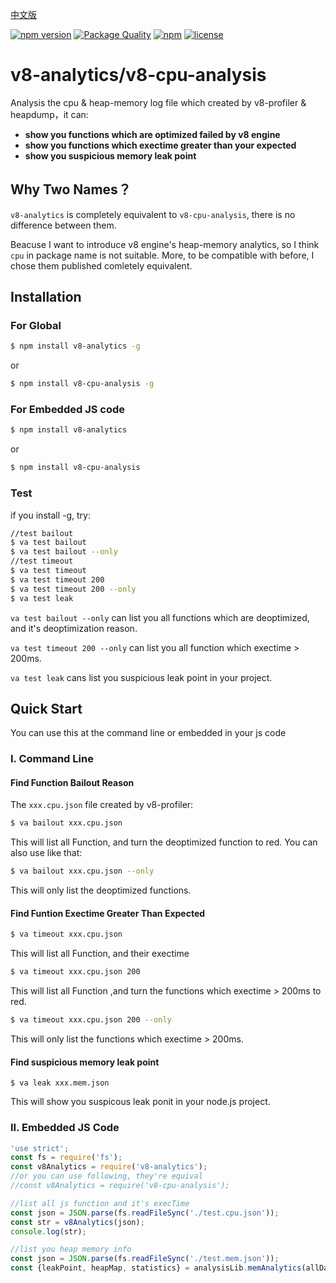 [中文版](https://github.com/hyj1991/v8-cpu-analysis/blob/master/README_ZH.md)

[![npm version](https://badge.fury.io/js/v8-cpu-analysis.svg)](https://badge.fury.io/js/v8-cpu-analysis)
[![Package Quality](http://npm.packagequality.com/shield/v8-cpu-analysis.svg)](http://packagequality.com/#?package=v8-cpu-analysis)
[![npm](https://img.shields.io/npm/dt/v8-cpu-analysis.svg)](https://www.npmjs.com/package/v8-cpu-analysis)
[![license](https://img.shields.io/github/license/mashape/apistatus.svg)](https://github.com/hyj1991/v8-cpu-analysis/LICENSE)

# v8-analytics/v8-cpu-analysis

Analysis the cpu & heap-memory log file which created by v8-profiler & heapdump，it can:

* **show you functions which are optimized failed by v8 engine**
* **show you functions which exectime greater than your expected**
* **show you suspicious memory leak point**

## Why Two Names？

```v8-analytics``` is completely equivalent to ```v8-cpu-analysis```, there is no difference between them.

Beacuse I want to introduce v8 engine's heap-memory analytics, so I think ```cpu``` in package name is not suitable. More, to be compatible with before, I chose them published comletely equivalent.

## Installation

### For Global

```bash
$ npm install v8-analytics -g
```

or

```bash
$ npm install v8-cpu-analysis -g
```

### For Embedded JS code

```bash
$ npm install v8-analytics
```

or

```bash
$ npm install v8-cpu-analysis
```

### Test
if you install -g, try:

```bash
//test bailout
$ va test bailout
$ va test bailout --only
//test timeout
$ va test timeout
$ va test timeout 200
$ va test timeout 200 --only
$ va test leak
```
```va test bailout --only``` can list you all functions which are deoptimized, and it's deoptimization reason.

```va test timeout 200 --only``` can list you all function which exectime > 200ms.

```va test leak``` cans list you suspicious leak point in your project.

## Quick Start
You can use this at the command line or embedded in your js code

### I. Command Line

#### Find Function Bailout Reason

The ```xxx.cpu.json``` file created by v8-profiler:

```bash
$ va bailout xxx.cpu.json
```

This will list all Function, and turn the deoptimized function to red. You can also use like that:

```bash
$ va bailout xxx.cpu.json --only
```
This will only list the deoptimized functions.

#### Find Funtion Exectime Greater Than Expected

```bash
$ va timeout xxx.cpu.json
```

This will list all Function, and their exectime

```bash
$ va timeout xxx.cpu.json 200
```

This will list all Function ,and turn the functions which exectime > 200ms to red.

```bash
$ va timeout xxx.cpu.json 200 --only
```

This will only list the functions which exectime > 200ms.

#### Find suspicious memory leak point

```
$ va leak xxx.mem.json
```

This will show you suspicous leak ponit in your node.js project.

### II. Embedded JS Code

```js
'use strict';
const fs = require('fs');
const v8Analytics = require('v8-analytics');
//or you can use following, they're equival
//const v8Analytics = require('v8-cpu-analysis');

//list all js function and it's execTime
const json = JSON.parse(fs.readFileSync('./test.cpu.json'));
const str = v8Analytics(json);
console.log(str);

//list you heap memory info
const json = JSON.parse(fs.readFileSync('./test.mem.json'));
const {leakPoint, heapMap, statistics} = analysisLib.memAnalytics(allData)
```
